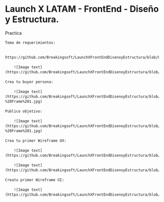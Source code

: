 # Launch X LATAM - FrontEnd - Diseño y Estructura.

Practica

    Toma de requerimientos:
    
        https://github.com/Breakingsoft/LaunchXFrontEndDisenoyEstructura/blob/06e659a05a131175100cb29bfe5a02deee64bc3e/Requerimientos%20Teleplus%20Digital.doc
        
        ![Image text](https://github.com/Breakingsoft/LaunchXFrontEndDisenoyEstructura/blob/main/BPMN.png)
    
    Crea tu buyer persona:
    
        ![Image text](https://github.com/Breakingsoft/LaunchXFrontEndDisenoyEstructura/blob/main/Person%20buyer%20-%20Frame%201.jpg)
    
    Publico objetivo:
    
        ![Image text](https://github.com/Breakingsoft/LaunchXFrontEndDisenoyEstructura/blob/main/Target%20Audience%20-%20Frame%201.jpg)
    
    Crea tu primer Wireframe UX:
    
        ![Image text](https://github.com/Breakingsoft/LaunchXFrontEndDisenoyEstructura/blob/main/TeleplusApp.png)
        
        ![Image text](https://github.com/Breakingsoft/LaunchXFrontEndDisenoyEstructura/blob/main/TeleplusFlujo.png)
    
    Creatu primer Wireframe UI:
    
        ![Image text](https://github.com/Breakingsoft/LaunchXFrontEndDisenoyEstructura/blob/main/Teleplus%20UIApp.png)
